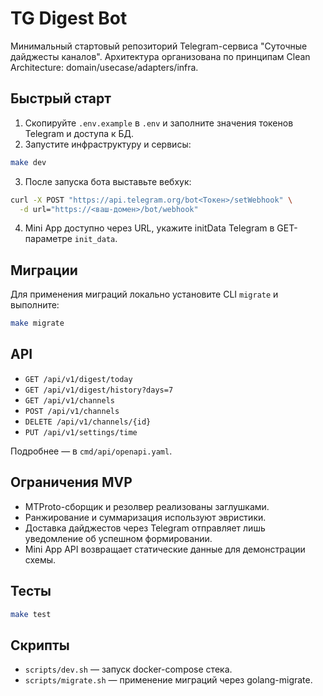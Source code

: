 # TG Digest Bot

Минимальный стартовый репозиторий Telegram-сервиса "Суточные дайджесты каналов". Архитектура организована по принципам Clean Architecture: domain/usecase/adapters/infra.

## Быстрый старт

1. Скопируйте `.env.example` в `.env` и заполните значения токенов Telegram и доступа к БД.
2. Запустите инфраструктуру и сервисы:

```bash
make dev
```

3. После запуска бота выставьте вебхук:

```bash
curl -X POST "https://api.telegram.org/bot<Токен>/setWebhook" \
  -d url="https://<ваш-домен>/bot/webhook"
```

4. Mini App доступно через URL, укажите initData Telegram в GET-параметре `init_data`.

## Миграции

Для применения миграций локально установите CLI `migrate` и выполните:

```bash
make migrate
```

## API

- `GET /api/v1/digest/today`
- `GET /api/v1/digest/history?days=7`
- `GET /api/v1/channels`
- `POST /api/v1/channels`
- `DELETE /api/v1/channels/{id}`
- `PUT /api/v1/settings/time`

Подробнее — в `cmd/api/openapi.yaml`.

## Ограничения MVP

- MTProto-сборщик и резолвер реализованы заглушками.
- Ранжирование и суммаризация используют эвристики.
- Доставка дайджестов через Telegram отправляет лишь уведомление об успешном формировании.
- Mini App API возвращает статические данные для демонстрации схемы.

## Тесты

```bash
make test
```

## Скрипты

- `scripts/dev.sh` — запуск docker-compose стека.
- `scripts/migrate.sh` — применение миграций через golang-migrate.

